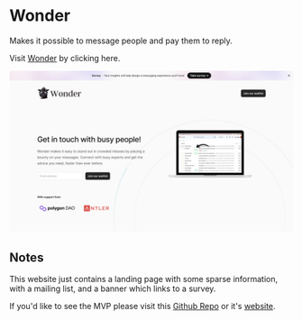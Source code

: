 # Wonder

Makes it possible to message people and pay them to reply.

Visit [Wonder](https://www.trywonder.app/) by clicking here.

![Hello](WonderHomepage.png)

## Notes

This website just contains a landing page with some sparse information, with a mailing list, and a banner which links to a survey.

If you'd like to see the MVP please visit this [Github Repo](https://github.com/q-and-a-protocol) or it's [website](https://question-and-answer-front-end.vercel.app/).